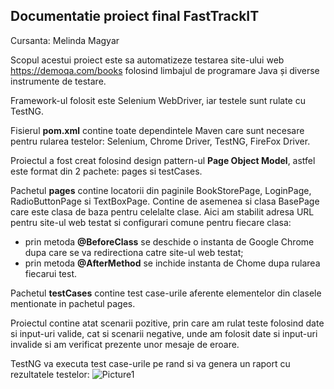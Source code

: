 ## Documentatie proiect final FastTrackIT
Cursanta: Melinda Magyar

Scopul acestui proiect este sa automatizeze testarea site-ului web https://demoqa.com/books  folosind limbajul de programare Java și diverse instrumente de testare.

Framework-ul folosit este Selenium WebDriver, iar testele sunt rulate cu TestNG.

Fisierul **pom.xml** contine toate dependintele Maven care sunt necesare pentru rularea testelor: Selenium, Chrome Driver, TestNG, FireFox Driver.

Proiectul a fost creat folosind design pattern-ul **Page Object Model**, astfel este format din 2 pachete: pages si testCases.

Pachetul **pages** contine locatorii din paginile BookStorePage, LoginPage, RadioButtonPage si TextBoxPage. Contine de asemenea si clasa BasePage care este clasa de baza pentru celelalte clase. Aici am stabilit adresa URL pentru site-ul web testat si configurari comune pentru fiecare clasa:
- prin metoda **@BeforeClass** se deschide o instanta de Google Chrome dupa care se va redirectiona catre site-ul web testat;
- prin metoda **@AfterMethod** se inchide instanta de Chome dupa rularea fiecarui test.

Pachetul **testCases** contine test case-urile aferente elementelor din clasele mentionate in pachetul pages.

Proiectul contine atat scenarii pozitive, prin care am rulat teste folosind date si input-uri valide, cat si scenarii negative, unde am folosit date si input-uri invalide si am verificat prezente unor mesaje de eroare.

TestNG va executa test case-urile pe rand si va genera un raport cu rezultatele testelor:
![Picture1](https://github.com/MelindaM17/FinalProject/assets/132599174/2c4861ac-578d-4722-a9a5-2a1d04d11242)
